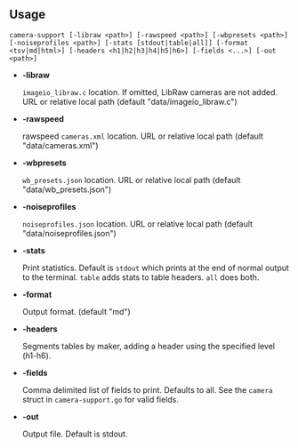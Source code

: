 ## Usage

`camera-support [-libraw <path>] [-rawspeed <path>] [-wbpresets <path>] [-noiseprofiles <path>] [-stats [stdout|table|all]] [-format <tsv|md|html>] [-headers <h1|h2|h3|h4|h5|h6>] [-fields <...>] [-out <path>]`

* **-libraw**
  
  `imageio_libraw.c` location. If omitted, LibRaw cameras are not added.
  URL or relative local path (default "data/imageio_libraw.c")
  
* **-rawspeed**

  rawspeed `cameras.xml` location.
  URL or relative local path (default "data/cameras.xml")

* **-wbpresets**

  `wb_presets.json` location.
  URL or relative local path (default "data/wb_presets.json")

* **-noiseprofiles**

  `noiseprofiles.json` location.
  URL or relative local path (default "data/noiseprofiles.json")
  
* **-stats**

  Print statistics. Default is `stdout` which prints at the end of normal output to the terminal.
  `table` adds stats to table headers.
  `all` does both.

* **-format**

  Output format. (default "md")
  
* **-headers**
  
  Segments tables by maker, adding a header using the specified level (h1-h6).
  
* **-fields**

  Comma delimited list of fields to print. Defaults to all.
  See the `camera` struct in `camera-support.go` for valid fields.

* **-out**

  Output file. Default is stdout.
